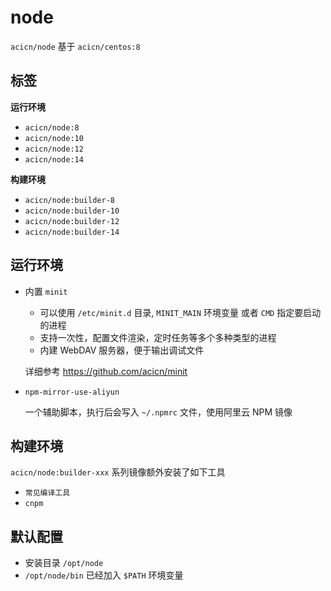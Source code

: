 # node

`acicn/node` 基于 `acicn/centos:8`

## 标签

**运行环境**

* `acicn/node:8`
* `acicn/node:10`
* `acicn/node:12`
* `acicn/node:14`

**构建环境**

* `acicn/node:builder-8`
* `acicn/node:builder-10`
* `acicn/node:builder-12`
* `acicn/node:builder-14`

## 运行环境

* 内置 `minit`

    - 可以使用 `/etc/minit.d` 目录, `MINIT_MAIN` 环境变量 或者 `CMD` 指定要启动的进程
    - 支持一次性，配置文件渲染，定时任务等多个多种类型的进程
    - 内建 WebDAV 服务器，便于输出调试文件
    
    详细参考 https://github.com/acicn/minit

* `npm-mirror-use-aliyun`

    一个辅助脚本，执行后会写入 `~/.npmrc` 文件，使用阿里云 NPM 镜像

## 构建环境

`acicn/node:builder-xxx` 系列镜像额外安装了如下工具

* `常见编译工具`
* `cnpm`

## 默认配置

* 安装目录 `/opt/node`
* `/opt/node/bin` 已经加入 `$PATH` 环境变量
